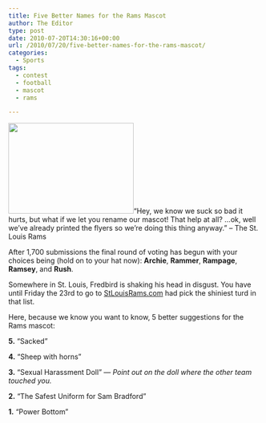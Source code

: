 ```yaml
---
title: Five Better Names for the Rams Mascot
author: The Editor
type: post
date: 2010-07-20T14:30:16+00:00
url: /2010/07/20/five-better-names-for-the-rams-mascot/
categories:
  - Sports
tags:
  - contest
  - football
  - mascot
  - rams

---
```

<a rel="attachment wp-att-2732" href="http://punchingkitty.com/2010/01/04/rams-injure-fans-on-fan-appreciation-day/rams_fan/"><img class="alignright size-full wp-image-2732" title="rams_fan" src="http://media.punchingkitty.com/wordpress/2010/01/rams_fan.jpg" alt="" width="250" height="181" /></a>&#8220;Hey, we know we suck so bad it hurts, but what if we let you rename our mascot! That help at all? &#8230;ok, well we&#8217;ve already printed the flyers so we&#8217;re doing this thing anyway.&#8221; &#8211; The St. Louis Rams

After 1,700 submissions the final round of voting has begun with your choices being (hold on to your hat now): **Archie**, **Rammer**, **Rampage**, **Ramsey**, and **Rush**.

Somewhere in St. Louis, Fredbird is shaking his head in disgust. You have until Friday the 23rd to go to <a href="http://stlouisrams.com" target="_blank">StLouisRams.com</a> had pick the shiniest turd in that list.

Here, because we know you want to know, 5 better suggestions for the Rams mascot:

**5.** &#8220;Sacked&#8221;

**4.** &#8220;Sheep with horns&#8221;

**3.** &#8220;Sexual Harassment Doll&#8221; &#8212; _Point out on the doll where the other team touched you._

**2.** &#8220;The Safest Uniform for Sam Bradford&#8221;

**1.** &#8220;Power Bottom&#8221;